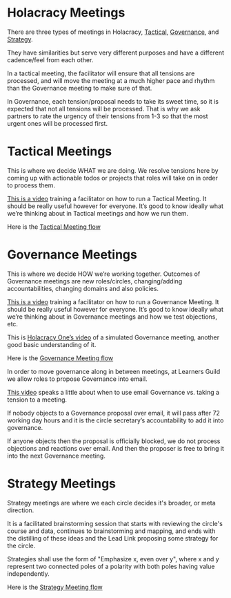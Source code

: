 # Holacracy Meetings

There are three types of meetings in Holacracy, [Tactical](https://github.com/Devbootcamp/Holacracy/wiki/Holacracy-Meetings#tactical-meetings), [Governance](https://github.com/Devbootcamp/Holacracy/wiki/Holacracy-Meetings#governance-meetings), and [Strategy](https://github.com/Devbootcamp/Holacracy/wiki/Holacracy-Meetings#strategy-meetings).

They have similarities but serve very different purposes and have a different cadence/feel from each other.

In a tactical meeting, the facilitator will ensure that all tensions are processed, and will move the meeting at a much higher pace and rhythm than the Governance meeting to make sure of that.

In Governance, each tension/proposal needs to take its sweet time, so it is expected that not all tensions will be processed.  That is why we ask partners to rate the urgency of their tensions from 1-3 so that the most urgent ones will be processed first.

# Tactical Meetings
This is where we decide WHAT we are doing. We resolve tensions here by coming up with actionable todos or projects that roles will take on in order to process them.

[This is a video](https://vimeo.com/94227060) training a facilitator on how to run a Tactical Meeting. It should be really useful however for everyone. It’s good to know ideally what we’re thinking about in Tactical meetings and how we run them.

Here is the [Tactical Meeting flow](https://drive.google.com/file/d/0B-OhONdCZsZ3RURRRThBS2cwbFE/edit?usp=sharing)

# Governance Meetings
This is where we decide HOW we’re working together. Outcomes of Governance meetings are new roles/circles, changing/adding accountabilities, changing domains and also policies.

[This is a video](https://vimeo.com/94227010) training a facilitator on how to run a Governance Meeting. It should be really useful however for everyone. It’s good to know ideally what we’re thinking about in Governance meetings and how we test objections, etc.

This is [Holacracy One’s video](http://holacracy.org/resources/video-governance-simulation) of a simulated Governance meeting, another good basic understanding of it.

Here is the [Governance Meeting flow](https://drive.google.com/file/d/0B-OhONdCZsZ3OVpEWVF1eEIzWWM/edit?usp=sharing)

In order to move governance along in between meetings, at Learners Guild we allow roles to propose Governance into email.

[This video](https://vimeo.com/94226817) speaks a little about when to use email Governance vs. taking a tension to a meeting.

If nobody objects to a Governance proposal over email, it will pass after 72 working day hours and it is the circle secretary’s accountability to add it into governance.

If anyone objects then the proposal is officially blocked, we do not process objections and reactions over email. And then the proposer is free to bring it into the next Governance meeting.

# Strategy Meetings
Strategy meetings are where we each circle decides it's broader, or meta direction.

It is a facilitated brainstorming session that starts with reviewing the circle's course and data, continues to brainstorming and mapping, and ends with the distilling of these ideas and the Lead Link proposing some strategy for the circle.

Strategies shall use the form of "Emphasize x, even over y", where x and y represent two connected poles of a polarity with both poles having value independently.

Here is the [Strategy Meeting flow](https://docs.google.com/a/devbootcamp.com/file/d/0B-OhONdCZsZ3aE9nNWVmcTNyUFU/edit)
